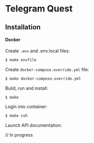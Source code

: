 # Telegram Quest

## Installation

#### Docker

Create `.env` and .env.local files:

```bash
$ make envfile
```


Create `docker-compose.override.yml` file:

```bash
$ make docker-compose.override.yml
```


Build, run and install:

```bash
$ make
```

Login into container:

```bash
$ make ssh
```

Launch API documentation:

// In progress
